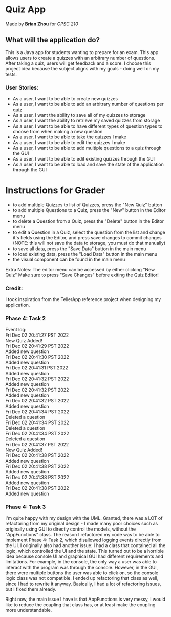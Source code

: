 # Quiz App
Made by **Brian Zhou** for *CPSC 210*

## What will the application do?
This is a Java app for students wanting to prepare for an exam. This app allows users
to create a quizzes with an arbitrary number of questions. After taking a quiz, users
will get feedback and a score. I choose this project idea because the subject aligns
with my goals - doing well on my tests.

### User Stories:
- As a user, I want to be able to create new quizzes
- As a user, I want to be able to add an arbitrary number of questions per quiz
- As a user, I want the ability to save all of my quizzes to storage
- As a user, I want the ability to retrieve my saved quizzes from storage
- As a user, I want to be able to have different types of question types to choose from
  when making a new question
- As a user, I want to be able to take the quizzes I make
- As a user, I want to be able to edit the quizzes I make
- As a user, I want to be able to add multiple questions to a quiz through the GUI
- As a user, I want to be able to edit existing quizzes through the GUI
- As a user, I want to be able to load and save the state of the application through the GUI

# Instructions for Grader
- to add multiple Quizzes to list of Quizzes, press the "New Quiz" button
- to add multiple Questions to a Quiz, press the "New" button in the Editor menu
- to delete a Question from a Quiz, press the "Delete" button in the Editor menu
- to edit a Question in a Quiz, select the question from the list and change it's fields using the Editor, and press
save changes to commit changes (NOTE: this will not save the data to storage, you must do that manually)
- to save all data, press the "Save Data" button in the main menu
- to load existing data, press the "Load Data" button in the main menu
- the visual component can be found in the main menu

Extra Notes: 
The editor menu can be accessed by either clicking "New Quiz"
Make sure to press "Save Changes" before exiting the Quiz Editor!

### Credit:
I took inspiration from the TellerApp reference project when designing my application.


### Phase 4: Task 2
Event log:<br>
Fri Dec 02 20:41:27 PST 2022<br>
New Quiz Added!<br>
Fri Dec 02 20:41:29 PST 2022<br>
Added new question<br>
Fri Dec 02 20:41:30 PST 2022<br>
Added new question<br>
Fri Dec 02 20:41:31 PST 2022<br>
Added new question<br>
Fri Dec 02 20:41:32 PST 2022<br>
Added new question<br>
Fri Dec 02 20:41:32 PST 2022<br>
Added new question<br>
Fri Dec 02 20:41:32 PST 2022<br>
Added new question<br>
Fri Dec 02 20:41:34 PST 2022<br>
Deleted a question<br>
Fri Dec 02 20:41:34 PST 2022<br>
Deleted a question<br>
Fri Dec 02 20:41:34 PST 2022<br>
Deleted a question<br>
Fri Dec 02 20:41:37 PST 2022<br>
New Quiz Added!<br>
Fri Dec 02 20:41:38 PST 2022<br>
Added new question<br>
Fri Dec 02 20:41:38 PST 2022<br>
Added new question<br>
Fri Dec 02 20:41:38 PST 2022<br>
Added new question<br>
Fri Dec 02 20:41:38 PST 2022<br>
Added new question<br>

### Phase 4: Task 3
I'm quite happy with my design with the UML. Granted, there was a LOT of refactoring from my original design - I made
many poor choices such as originally using GUI to directly control the models, without the "AppFunctions" class. The
reason I refactored my code was to be able to implement Phase 4: Task 2, which disallowed logging events directly
from the UI. I originally also had another issue: I had a class that contained all the logic, which controlled the
UI and the state. This turned out to be a horrible idea because console UI and graphical GUI had different requirements
and limitations. For example, in the console, the only way a user was able to interact with the program was through
the console. However, in the GUI, there were multiple buttons the user was able to click on, so the console logic class
was not compatible. I ended up refactoring that class as well, since I had to rewrite it anyway. Basically, I had
a lot of refactoring issues, but I fixed them already. 

Right now, the main issue I have is that AppFunctions is very messy, I would like to reduce the coupling that class
has, or at least make the coupling more understandable.